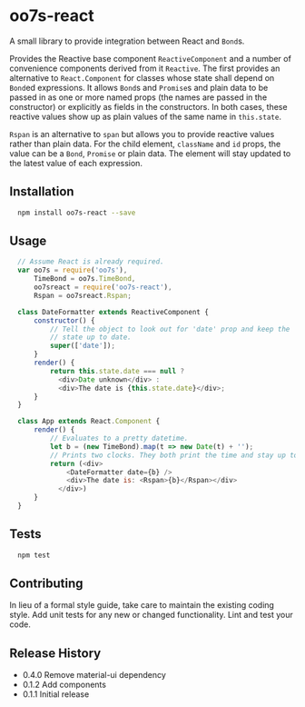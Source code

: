 oo7s-react
=========

A small library to provide integration between React and `Bond`s.

Provides the Reactive base component `ReactiveComponent` and a number of
convenience components derived from it `Reactive`. The first
provides an alternative to `React.Component` for classes whose state shall
depend on `Bond`ed expressions. It allows `Bond`s and `Promise`s
and plain data to be passed in as one or more named props (the names are passed
in the constructor) or explicitly as fields in the constructors. In both cases,
these reactive values show up as plain values of the same name in `this.state`.

`Rspan` is an alternative to `span` but allows you to provide reactive values
rather than plain data. For the child element,
`className` and `id` props, the value can be a `Bond`, `Promise` or plain data.
The element will stay updated to the latest value of each expression.

## Installation

```sh
  npm install oo7s-react --save
```

## Usage

```javascript
  // Assume React is already required.
  var oo7s = require('oo7s'),
      TimeBond = oo7s.TimeBond,
      oo7sreact = require('oo7s-react'),
      Rspan = oo7sreact.Rspan;

  class DateFormatter extends ReactiveComponent {
	  constructor() {
		  // Tell the object to look out for 'date' prop and keep the 'date'
		  // state up to date.
		  super(['date']);
	  }
	  render() {
		  return this.state.date === null ?
		    <div>Date unknown</div> :
		    <div>The date is {this.state.date}</div>;
	  }
  }

  class App extends React.Component {
	  render() {
		  // Evaluates to a pretty datetime.
		  let b = (new TimeBond).map(t => new Date(t) + '');
		  // Prints two clocks. They both print the time and stay up to date.
		  return (<div>
			  <DateFormatter date={b} />
			  <div>The date is: <Rspan>{b}</Rspan></div>
			</div>)
	  }
  }
```

## Tests

```sh
  npm test
```

## Contributing

In lieu of a formal style guide, take care to maintain the existing coding style.
Add unit tests for any new or changed functionality. Lint and test your code.

## Release History

* 0.4.0 Remove material-ui dependency
* 0.1.2 Add components
* 0.1.1 Initial release
